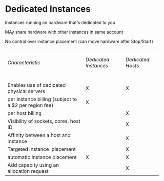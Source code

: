 # Dedicated Instances
Instances running on hardware that's dedicated to you

MAy share hardware with other instances in same account

No control over instance placement (can move hardware after Stop/Start)

<table><tbody><tr><td><h6>Characteristic</h6></td><td><h6>Dedicated Instances</h6></td><td><h6>Dedicated Hosts</h6></td></tr><tr><td>Enables use of dedicated physical servers</td><td>X</td><td>X</td></tr><tr><td>per instance billing (subject to a $2 per region fee)</td><td>X</td><td>&nbsp;</td></tr><tr><td>per host billing</td><td>&nbsp;</td><td>X</td></tr><tr><td>Visibility of sockets, cores, host ID</td><td>&nbsp;</td><td>X</td></tr><tr><td>Affinity between a host and instance&nbsp;</td><td>&nbsp;</td><td>X</td></tr><tr><td>Targeted instance &nbsp;placement</td><td>&nbsp;</td><td>X</td></tr><tr><td>automatic instance placement</td><td>X</td><td>X</td></tr><tr><td>Add capacity using an allocation request</td><td>&nbsp;</td><td>X</td></tr></tbody></table>